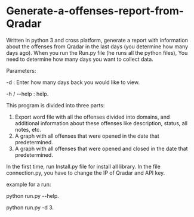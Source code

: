 # Generate-a-offenses-report-from-Qradar
Written in python 3 and cross platform, generate a report with information about the offenses from Qradar in the last days (you determine how many days ago). 
When you run the Run.py file (he runs all the python files), You need to determine how many days you want to collect data.

Parameters: 

-d : Enter how many days back you would like to view. 

-h / --help : help.

This program is divided into three parts:
1) Export word file with all the offenses divided into domains, and additional information about these offenses like description, status, all notes, etc.
2) A graph with all offenses that were opened in the date that predetermined.
3) A graph with all offenses that were opened and closed in the date that predetermined.

In the first time, run Install.py file for install all library.
In the file connection.py, you have to change the IP of Qradar and API key.

example for a run:

python run.py --help.

python run.py -d 3. 
